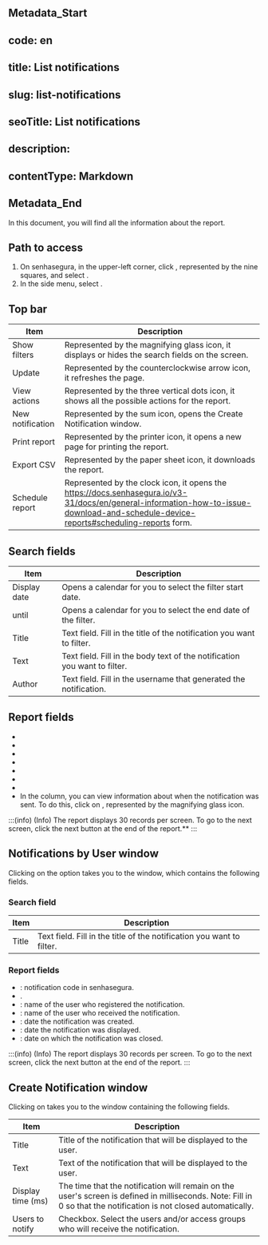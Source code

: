 ## Metadata_Start 
## code: en
## title: List notifications 
## slug: list-notifications 
## seoTitle: List notifications 
## description:  
## contentType: Markdown 
## Metadata_End
In this document, you will find all the information about the  report.

## Path to access

1. On senhasegura, in the upper-left corner, click , represented by the nine squares, and select .
2. In the side menu, select .

## Top bar

| Item | Description |
| --- | --- |
| Show filters | Represented by the magnifying glass icon, it displays or hides the search fields on the screen. |
| Update | Represented by the counterclockwise arrow icon, it refreshes the page. |
| View actions | Represented by the three vertical dots icon, it shows all the possible actions for the report. |
| New notification | Represented by the sum icon, opens the Create Notification window. |
| Print report | Represented by the printer icon, it opens a new page for printing the report. |
| Export CSV | Represented by the paper sheet icon, it downloads the report. |
| Schedule report | Represented by the clock icon, it opens the https://docs.senhasegura.io/v3-31/docs/en/general-information-how-to-issue-download-and-schedule-device-reports#scheduling-reports form. |

## Search fields

| Item | Description |
| --- | --- |
| Display date | Opens a calendar for you to select the filter start date. |
| until | Opens a calendar for you to select the end date of the filter. |
| Title | Text field. Fill in the title of the notification you want to filter. |
| Text | Text field. Fill in the body text of the notification you want to filter. |
| Author | Text field. Fill in the username that generated the notification. |

## Report fields

- 
- 
- 
- 
- 
- 
- 
- In the  column, you can view information about when the notification was sent. To do this, click on , represented by the magnifying glass icon.

:::(info) (Info)
The report displays 30 records per screen. To go to the next screen, click the next button at the end of the report.**
:::

## Notifications by User window

Clicking on the  option takes you to the  window, which contains the following fields.

### Search field

| Item | Description |
| --- | --- |
| Title | Text field. Fill in the title of the notification you want to filter. |

### Report fields

- : notification code in senhasegura.
- .
- : name of the user who registered the notification.
- : name of the user who received the notification.
- : date the notification was created.
- : date the notification was displayed.
- : date on which the notification was closed.

:::(info) (Info)
The report displays 30 records per screen. To go to the next screen, click the next button at the end of the report.
:::

## Create Notification window

Clicking on  takes you to the  window containing the following fields.

| Item | Description |
| --- | --- |
| Title | Title of the notification that will be displayed to the user. |
| Text | Text of the notification that will be displayed to the user. |
| Display time (ms) | The time that the notification will remain on the user's screen is defined in milliseconds. Note: Fill in 0 so that the notification is not closed automatically. |
| Users to notify | Checkbox. Select the users and/or access groups who will receive the notification. |